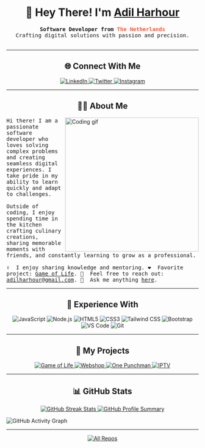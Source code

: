 <h1 align="center">👋 Hey There! I'm <a href="https://www.linkedin.com/in/adil-harhour-3386391b0/" target="_blank">Adil Harhour</a></h1>

<p align="center">
  <samp>
    <b>Software Developer from <span style="color: #FF5733;">The Netherlands</span></b>
    <br/>Crafting digital solutions with passion and precision.
    <br/><br/>
  </samp>
</p>

---

<h2 align="center">🌐 Connect With Me</h2>
<p align="center">
  <a href="https://www.linkedin.com/in/adil-harhour-3386391b0/" target="_blank">
    <img src="https://img.shields.io/badge/LinkedIn-0077B5?style=for-the-badge&logo=linkedin&logoColor=white" alt="LinkedIn"/>
  </a>
  <a href="https://twitter.com/Derangerrrr" target="_blank">
    <img src="https://img.shields.io/badge/Twitter-1DA1F2?style=for-the-badge&logo=twitter&logoColor=white" alt="Twitter"/>
  </a>
  <a href="https://www.instagram.com/adilletjes/" target="_blank">
    <img src="https://img.shields.io/badge/Instagram-fe4164?style=for-the-badge&logo=instagram&logoColor=white" alt="Instagram"/>
  </a>
</p>

---

<h2 align="center">👨‍💻 About Me</h2>
<p>
  <img align="right" width="350" src="/assets/programmer.gif" alt="Coding gif"/>
  <samp>
    Hi there! I am a passionate software developer who loves solving complex problems and creating seamless digital experiences. I take pride in my ability to learn quickly and adapt to challenges.
    <br/><br/>
    Outside of coding, I enjoy spending time in the kitchen crafting culinary creations, sharing memorable moments with friends, and constantly learning to grow as a professional.
    <br/><br/>
    ✌️ &nbsp;I enjoy sharing knowledge and mentoring.  
    ❤️ &nbsp;Favorite project: <a href="https://github.com/Aharhour/Game-of-life">Game of Life</a>.  
    📧 &nbsp;Feel free to reach out: <a href="mailto:adilharhour@gmail.com">adilharhour@gmail.com</a>.  
    💬 &nbsp;Ask me anything <a href="https://github.com/Aharhour/portofolio">here</a>.
  </samp>
</p>

---

<h2 align="center">💼 Experience With</h2>
<p align="center">
  <img src="https://img.shields.io/badge/Javascript-F0DB4F?style=for-the-badge&logo=javascript&logoColor=black" alt="JavaScript"/>
  <img src="https://img.shields.io/badge/Nodejs-3C873A?style=for-the-badge&logo=node.js&logoColor=white" alt="Node.js"/>
  <img src="https://img.shields.io/badge/HTML5-E34F26?style=for-the-badge&logo=html5&logoColor=white" alt="HTML5"/>
  <img src="https://img.shields.io/badge/CSS3-1572B6?style=for-the-badge&logo=css3&logoColor=white" alt="CSS3"/>
  <img src="https://img.shields.io/badge/Tailwind_CSS-06B6D4?style=for-the-badge&logo=tailwind-css&logoColor=white" alt="Tailwind CSS"/>
  <img src="https://img.shields.io/badge/Bootstrap-563D7C?style=for-the-badge&logo=bootstrap&logoColor=white" alt="Bootstrap"/>
  <img src="https://img.shields.io/badge/Visual_Studio_Code-0078D7?style=for-the-badge&logo=visual-studio-code&logoColor=white" alt="VS Code"/>
  <img src="https://img.shields.io/badge/Git-F05032?style=for-the-badge&logo=git&logoColor=white" alt="Git"/>
</p>

---

<h2 align="center">📂 My Projects</h2>
<p align="center">
  <a href="https://github.com/Aharhour/Game-of-life">
    <img src="https://github-readme-stats.vercel.app/api/pin/?username=Aharhour&repo=Game-of-life&theme=radical" alt="Game of Life"/>
  </a>
  <a href="https://github.com/Aharhour/Webshop">
    <img src="https://github-readme-stats.vercel.app/api/pin/?username=Aharhour&repo=Webshop&theme=radical" alt="Webshop"/>
  </a>
  <a href="https://github.com/frkyscience/One_punchman">
    <img src="https://github-readme-stats.vercel.app/api/pin/?username=frkyscience&repo=One_punchman-&theme=radical" alt="One Punchman"/>
  </a>
  <a href="https://github.com/AramDawara123/IPTV">
    <img src="https://github-readme-stats.vercel.app/api/pin/?username=AramDawara123&repo=IPTV&theme=radical" alt="IPTV"/>
  </a>
</p>

---

<h2 align="center">📊 GitHub Stats</h2>
<p align="center">
  <a href="https://github.com/Aharhour">
    <img src="https://github-readme-streak-stats.herokuapp.com/?user=Aharhour&theme=radical&border=7F3FBF" alt="GitHub Streak Stats"/>
  </a>
  <a href="https://github.com/Aharhour">
    <img src="https://github-profile-summary-cards.vercel.app/api/cards/profile-details?username=Aharhour&theme=radical" alt="GitHub Profile Summary"/>
  </a>
</p>

![GitHub Activity Graph](https://github-readme-activity-graph.vercel.app/graph?username=Aharhour&theme=radical&bg_color=0D1117&color=7F3FBF&line=7F3FBF&point=FFFFFF&area=true&title_color=FFFFFF)

---

<p align="center">
  <a href="https://github.com/Aharhour?tab=repositories" target="_blank">
    <img src="https://img.shields.io/badge/Explore%20My%20Repositories-2962FF?style=for-the-badge&logo=koding&logoColor=white" alt="All Repos"/>
  </a>
</p>
